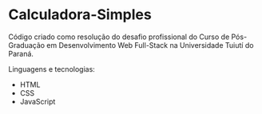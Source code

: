 # Calculadora-Simples
Código criado como resolução do desafio profissional do Curso de Pós-Graduação em Desenvolvimento Web Full-Stack na Universidade Tuiutí do Paraná.

Linguagens e tecnologias: 
  - HTML
  - CSS
  - JavaScript
  
  
